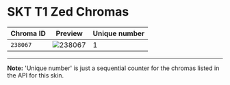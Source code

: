 # SKT T1 Zed Chromas

| Chroma ID | Preview | Unique number |
|---|---|---|
| `238067` | ![238067](https://raw.communitydragon.org/latest/plugins/rcp-be-lol-game-data/global/default/v1/champion-chroma-images/238/238067.png) | 1 |

---

**Note:** 'Unique number' is just a sequential counter for the chromas listed in the API for this skin.
